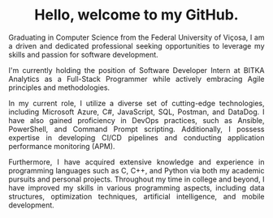 <h1 align="center">Hello, welcome to my GitHub.</h1>
<p align="justify">Graduating in Computer Science from the Federal University of Viçosa, I am a driven and dedicated professional seeking opportunities to leverage my skills and passion for software development.

<p align="justify">I'm currently holding the position of Software Developer Intern at BITKA Analytics as a Full-Stack Programmer while actively embracing Agile principles and methodologies.

<p align="justify">In my current role, I utilize a diverse set of cutting-edge technologies, including Microsoft Azure, C#, JavaScript, SQL, Postman, and DataDog. I have also gained proficiency in DevOps practices, such as Ansible, PowerShell, and Command Prompt scripting. Additionally, I possess expertise in developing CI/CD pipelines and conducting application performance monitoring (APM).

<p align="justify">Furthermore, I have acquired extensive knowledge and experience in programming languages such as C, C++, and Python via both my academic pursuits and personal projects. Throughout my time in college and beyond, I have improved my skills in various programming aspects, including data structures, optimization techniques, artificial intelligence, and mobile development.



